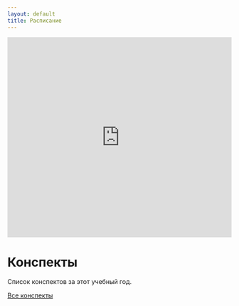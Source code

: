 ```yaml
---
layout: default
title: Расписание
---
```


<iframe src="https://calendar.google.com/calendar/embed?showTitle=0&amp;showPrint=0&amp;showCalendars=0&amp;showTz=0&amp;mode=AGENDA&amp;height=450&amp;wkst=2&amp;bgcolor=%23FFFFFF&amp;src=cijps4dd37nh36sd4pctbt5m9k%40group.calendar.google.com&amp;color=%235A6986&amp;ctz=Asia%2FYekaterinburg" style="border-width:0" width="100%" height="450" frameborder="0" scrolling="no"></iframe>



# Конспекты

Список конспектов за этот учебный год.

[Все конспекты](texts)
